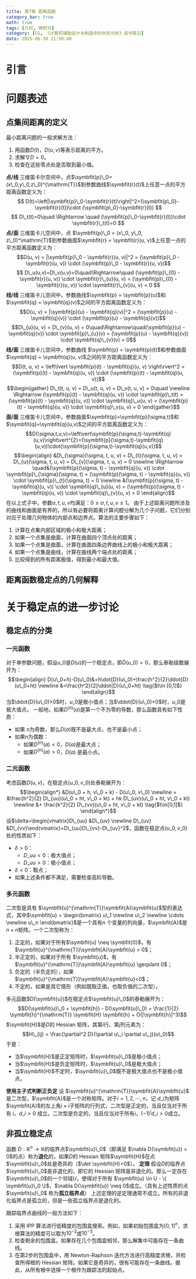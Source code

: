 ```yaml
---
title: 第7章 距离函数
category_bar: true
math: true
tags: [几何, 微积分]
category: [CG, 《计算机辅助设计与制造中的外形分析》读书笔记]
date: 2025-06-30 21:50:40
---
```

# 引言
# 问题表述
## 点集间距离的定义
最小距离问题的一般求解方法：
1. 用函数$D(t)$，$D(u,v)$等表示距离的平方。
2. 求解$\nabla D=0$。
3. 检查在这些零点处是否取到最小值。

**点/线**  三维笛卡尔空间中，点$\symbfit{p}\_0=(x\_0,y\_0,z\_0)^{\mathrm{T}}$到参数曲线$\symbfit{r}(t)$上任意一点的平方距离函数定义为：
$$
D(t)=\left|\symbfit{p}\_0-\symbfit{r}(t)\right|^2=(\symbfit{p\_0}-\symbfit{r}(t))\cdot (\symbfit{p\_0}-\symbfit{r}(t))
$$
$$
D\_t(t)=0\quad \Rightarrow \quad (\symbfit{p}\_0-\symbfit{r}(t))\cdot \symbfit{r}\_t(t)=0
$$
**点/面**  三维笛卡儿空间中，点 $\symbfit{p}\_0 = (x\_0, y\_0, z\_0)^\mathrm{T}$到参数曲面$\symbfit{r} = \symbfit{r}(u, v)$上任意一点的平方距离函数定义为：
$$D(u, v) = |\symbfit{p}\_0 - \symbfit{r}(u, v)|^2 = (\symbfit{p}\_0 - \symbfit{r}(u, v)) \cdot (\symbfit{p}\_0 - \symbfit{r}(u, v))$$
$$
D\_u(u,v)=D\_v(u,v)=0\quad\Rightarrow\quad (\symbfit{p}\_{0} - \symbfit{r}(u, v)) \cdot \symbfit{r}\_{u}(u, v) = (\symbfit{p}\_{0} - \symbfit{r}(u, v)) \cdot \symbfit{r}\_{v}(u, v) = 0
$$
**线/线**  三维笛卡儿空间中，参数曲线$\symbfit{p} = \symbfit{p}(u)$和$\symbfit{q} = \symbfit{q}(v)$之间的平方距离函数定义为：
$$D(u, v) = |\symbfit{p}(u) - \symbfit{q}(v)|^2 = (\symbfit{p}(u) - \symbfit{q}(v)) \cdot (\symbfit{p}(u) - \symbfit{q}(v))$$
$$D\_{u}(u, v) = D\_{v}(u, v) = 0\quad\Rightarrow\quad(\symbfit{p}(u) - \symbfit{q}(v)) \cdot \symbfit{p}\_{u}(v) = (\symbfit{p}(u) - \symbfit{q}(v)) \cdot \symbfit{q}\_{v}(v) = 0$$
**线/面**  三维笛卡儿空间中，参数曲线 $\symbfit{p} = \symbfit{p}(t)$和参数曲面$\symbfit{q} = \symbfit{q}(u, v)$之间的平方距离函数定义为：
$$D(t, u, v) = \left\lvert \symbfit{p}(t) - \symbfit{q}(u, v) \right\rvert^2 = (\symbfit{p}(t) - \symbfit{q}(u, v)) \cdot (\symbfit{p}(t) - \symbfit{q}(u, v))$$
$$\begin{gather}
D\_t(t, u, v) = D\_u(t, u, v) = D\_v(t, u, v) = 0\quad \newline \Rightarrow
(\symbfit{p}(t) - \symbfit{q}(u, v)) \cdot \symbfit{p}\_t(t) = (\symbfit{p}(t) - \symbfit{q}(u, v)) \cdot \symbfit{q}\_u(u, v) 
= (\symbfit{p}(t) - \symbfit{q}(u, v)) \cdot \symbfit{q}\_v(u, v) = 0
\end{gather}$$
**面/面**  三维笛卡儿空间中，参数曲面$\symbfit{p}=\symbfit{p}(\sigma,t)$和$\symbfit{q}=\symbfit{q}(u,v)$之间的平方距离函数定义为：
$$D(\sigma,t,u,v)=\left\vert\symbfit{p}(\sigma,t)-\symbfit{q}(u,v)\right\vert^{2}=(\symbfit{p}(\sigma,t)-\symbfit{q}(u,v))\cdot(\symbfit{p}(\sigma,t)-\symbfit{q}(u,v))$$
$$\begin{align}
&D\_{\sigma}(\sigma, t, u, v) = D\_{t}(\sigma, t, u, v) = D\_{u}(\sigma, t, u, v) = D\_{v}(\sigma, t, u, v) = 0 \newline
\Rightarrow \quad&(\symbfit{p}(\sigma, t) - \symbfit{q}(u, v)) \cdot \symbfit{p}\_{\sigma}(\sigma, t) = (\symbfit{p}(\sigma, t) - \symbfit{q}(u, v)) \cdot \symbfit{p}\_{t}(\sigma, t) = 0 \newline
&(\symbfit{p}(\sigma, t) - \symbfit{q}(u, v)) \cdot \symbfit{q}\_{u}(u, v) = (\symbfit{p}(\sigma, t) - \symbfit{q}(u, v)) \cdot \symbfit{q}\_{v}(u, v) = 0
\end{align}$$
在以上式子中，参数$\sigma,t,u,v$均满足：$0\leqslant \sigma,t,u,v \leqslant 1$。
由于上述距离问题所涉及的曲线和曲面是有界的，所以有必要将距离计算问题分解为几个子问题，它们分别对应于处理几何物体的内部点和边界点。算法的主要步骤如下：
1. 计算在点集内部区域的极小和极大距离；
2. 如果一个点集是曲面，计算在曲面四个顶点处的距离；
3. 如果一个点集是曲面，计算在曲面四条边界曲线上的极小和极大距离；
4. 如果一个点集是曲线，计算在曲线两个端点处的距离；
5. 比较得到的所有距离极值，得到最小和最大值。

## 距离函数稳定点的几何解释
# 关于稳定点的进一步讨论
## 稳定点的分类
### 一元函数
对于单参数问题，假设$u\_0$是$D(u)$的一个稳定点，即$\dot{D}(u\_0)=0$，那么泰勒级数展开为：
$$\begin{align}
D(u\_0+h)-D(u\_0)&=h\dot{D}(u\_0)+\frac{h^2}{2}\ddot{D}(u\_0+ht) \newline
&=\frac{h^2}{2}\ddot{D}(u\_0+ht) \tag{$t\in [0,1]$}
\end{align}$$
当$\ddot{D}(u\_0)>0$时，$u\_0$是极小值点；当$\ddot{D}(u\_0)<0$时，$u\_0$是极大值点。
一般地，如果$D^{(n)}(a)$是第一个不为零的导数，那么函数具有如下性质：
- 如果 $n$为奇数，那么$D(a)$既不是最大点，也不是最小点；
- 如果$n$为偶数：
    - 如果$D^{(n)}(a) < 0$，$D(a)$是最大点；
    - 如果$D^{(n)}(a) > 0$，$D(a)$ 是最小点。

### 二元函数
考虑函数$D(u,v)$，在稳定点$(u\_0,v\_0)$处泰勒展开为：
$$\begin{align*}
&D(u\_0 + h, v\_0 + k) - D(u\_0, v\_0) \newline
= &\frac{h^2}{2} D\_{uu}(u\_0 + ht, v\_0 + kt) + hk D\_{uv}(u\_0 + ht, v\_0 + kt) \newline
&+ \frac{k^2}{2} D\_{vv}(u\_0 + ht, v\_0 + kt) \tag{$t\in[0,1]$}
\end{align*}$$
设$\delta=\begin{vmatrix}D\_{uu} &D\_{uv} \newline D\_{uv} &D\_{vv}\end{vmatrix}=D\_{uu}D\_{vv}-D\_{uv}^2$，函数在稳定点$(u\_0,v\_0)$处的性质如下：
- $\delta > 0$：
    - $D\_{uu}<0$：极大值点；
    - $D\_{uu}>0$：极小值点；
- $\delta <0$：鞍点；
- 如果上述条件都不满足，需要检查高阶导数。

### 多元函数
二次型是具有 $\symbfit{u}^{\mathrm{T}}\symbfit{A}\symbfit{u}$型的表达式，其中$\symbfit{u} = \begin{bmatrix} u\_1 \newline u\_2 \newline \cdots \newline u\_n \end{bmatrix}$是一个具有$n$ 个变量的列向量，$\symbfit{A}$是$n \times n$矩阵。一个二次型称为：
1. 正定的，如果对于所有$\symbfit{u} \neq \symbfit{0}$，有 $\symbfit{u}^{\mathrm{T}}\symbfit{A}\symbfit{u} > 0$；
2. 半正定的，如果对于所有 $\symbfit{u}$，有 $\symbfit{u}^{\mathrm{T}}\symbfit{A}\symbfit{u} \geqslant 0$；
3. 负定的（半负定的），如果 $\symbfit{u}^{\mathrm{T}}\symbfit{A}\symbfit{u}<0$；
4. 不定的，如果是其它情形（例如既取正值，也取负值的二次型）。

多元函数$D(\symbfit{u})$在稳定点$\symbfit{u}\_0$的泰勒展开为：
$$D(\symbfit{u}\_0 + \symbfit{h}) - D(\symbfit{u}\_0) = \frac{1}{2} \symbfit{h}^{\mathrm{T}} \symbfit{H} \symbfit{h} + O(|\symbfit{h}|^3)$$
$\symbfit{H}$是$D$的 Hessian 矩阵，其第$i$行、第$j$列元素为：
$$H\_{ij} = \frac{\partial^2 D}{\partial u\_i \partial u\_j}(u\_0)$$
于是：
- 当$\symbfit{H}$是正定矩阵时，$\symbfit{u}\_0$是极小值点；
- 当$\symbfit{H}$是负定矩阵时，$\symbfit{u}\_0$是极大值点；
- 当$\symbfit{H}$不定时，$\symbfit{u}\_0$既不是极大值点也不是极小值点。

**使用主子式判断正负定**  设 $\symbfit{u}^{\mathrm{T}}\symbfit{A}\symbfit{u}$ 是二次型，$\symbfit{A}$是一个对称矩阵。对于$i = 1, 2, \cdots, n$，记 $d\_i$为矩阵$\symbfit{A}$的左上角$i \times i$子矩阵的行列式，二次型是正定的，当且仅当对于所有 $i$，$d\_i > 0$ 成立。二次型是负定的，当且仅当对于所有$i$，$(-1)^id\_i>0$成立。

## 非孤立稳定点

函数 $D: \mathbb{R}^n \to \mathbb{R}$的临界点$\symbfit{u}\_0$（即满足 $\nabla D(\symbfit{u}) = 0$的点）称为**退化**的，如果$D$的 Hessian 矩阵$\symbfit{H}$在点$\symbfit{u}\_0$处是奇异的（$\det \symbfit{H}=0$）。
**定理**  假设$D$的临界点$\symbfit{u}\_0$是非退化的，即它的 Hessian 矩阵是非退化的。那么一定存在$\symbfit{u}\_0$的一个邻域$U$，使得对于所有 $\symbfit{u} \in U - \{ \symbfit{u}\_0 \}$，$\nabla D(\symbfit{u}) \neq 0$成立。（具有上述性质的点$\symbfit{u}\_0$ 称为**孤立临界点**）
上述定理的逆定理通常不成立。所有的非退化临界点是孤立的，但是一些孤立临界点是退化的。

跟踪临界点曲线的一般方法如下：
1. 采用 IPP 算法进行低精度的包围盒搜索。例如，如果初始包围盒为$[0,1]^n$，求根算法的精度可以取为$10^{-2}$或$10^{-3}$。
2. 检查剩余的包围盒。如果存在几个包围盒相邻，那么解集中可能存在一条曲线。
3. 在第2步的包围盒中，用 Newton-Raphson 迭代方法进行高精度求根，并检查所得根的 Hessian 矩阵。如果它是奇异的，很有可能存在一条曲线。据此，从所有根中选择一个根作为跟踪法的起始点。

